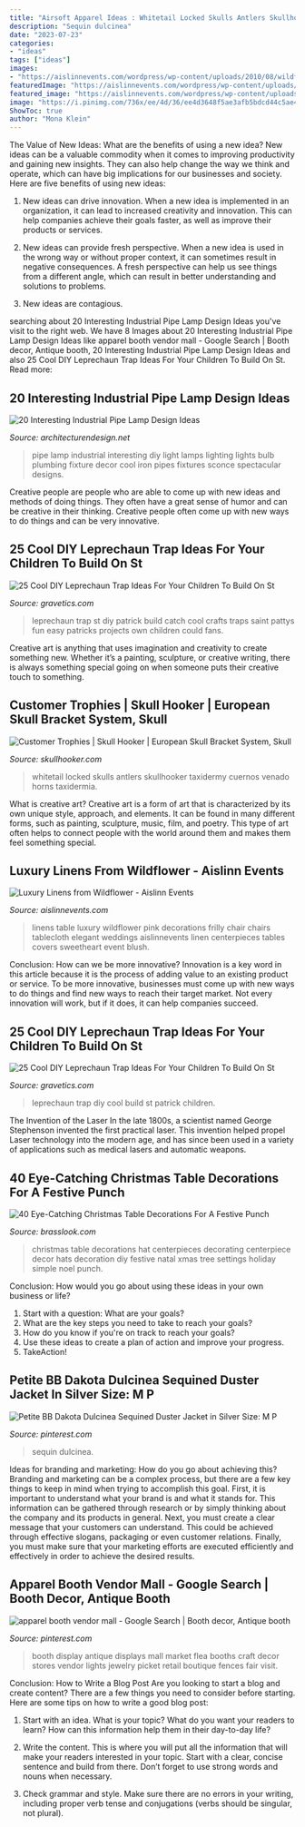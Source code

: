 ```yaml
---
title: "Airsoft Apparel Ideas : Whitetail Locked Skulls Antlers Skullhooker Taxidermy Cuernos Venado Horns Taxidermia"
description: "Sequin dulcinea"
date: "2023-07-23"
categories:
- "ideas"
tags: ["ideas"]
images:
- "https://aislinnevents.com/wordpress/wp-content/uploads/2010/08/wildflower-linens6.jpg"
featuredImage: "https://aislinnevents.com/wordpress/wp-content/uploads/2010/08/wildflower-linens6.jpg"
featured_image: "https://aislinnevents.com/wordpress/wp-content/uploads/2010/08/wildflower-linens6.jpg"
image: "https://i.pinimg.com/736x/ee/4d/36/ee4d3648f5ae3afb5bdcd44c5ae47594--booth-displays-vintage-booth-display-ideas.jpg"
ShowToc: true
author: "Mona Klein"
---
```



The Value of New Ideas: What are the benefits of using a new idea?
New ideas can be a valuable commodity when it comes to improving productivity and gaining new insights. They can also help change the way we think and operate, which can have big implications for our businesses and society. Here are five benefits of using new ideas:
1. New ideas can drive innovation. When a new idea is implemented in an organization, it can lead to increased creativity and innovation. This can help companies achieve their goals faster, as well as improve their products or services.

2. New ideas can provide fresh perspective. When a new idea is used in the wrong way or without proper context, it can sometimes result in negative consequences. A fresh perspective can help us see things from a different angle, which can result in better understanding and solutions to problems.

3. New ideas are contagious.

	

		
searching about 20 Interesting Industrial Pipe Lamp Design Ideas you've visit to the right web. We have 8 Images about 20 Interesting Industrial Pipe Lamp Design Ideas like apparel booth vendor mall - Google Search | Booth decor, Antique booth, 20 Interesting Industrial Pipe Lamp Design Ideas and also 25 Cool DIY Leprechaun Trap Ideas For Your Children To Build On St. Read more:
		
    
## 20 Interesting Industrial Pipe Lamp Design Ideas

<img loading=lazy src="http://cdn.architecturendesign.net/wp-content/uploads/2016/01/AD-Interesting-Industrial-Pipe-Lamp-Design-Ideas-02.jpg" onerror="this.onerror=null;this.src='https://tse1.mm.bing.net/th?id=OIP.Hxwdgq7gUjvdapWWxTsITAHaLG&amp;pid=15.1';" alt="20 Interesting Industrial Pipe Lamp Design Ideas">

_Source: architecturendesign.net_

>pipe lamp industrial interesting diy light lamps lighting lights bulb plumbing fixture decor cool iron pipes fixtures sconce spectacular designs. 

	

Creative people are people who are able to come up with new ideas and methods of doing things. They often have a great sense of humor and can be creative in their thinking. Creative people often come up with new ways to do things and can be very innovative.

    
## 25 Cool DIY Leprechaun Trap Ideas For Your Children To Build On St

<img loading=lazy src="https://www.gravetics.com/wp-content/uploads/2017/08/DIY-If-your-kids-are-older-you-could-also-build-your-own-Leprechaun-trap..jpg" onerror="this.onerror=null;this.src='https://tse1.mm.bing.net/th?id=OIP.VUMzPia8zECBzK0MB2Qq8gAAAA&amp;pid=15.1';" alt="25 Cool DIY Leprechaun Trap Ideas For Your Children To Build On St">

_Source: gravetics.com_

>leprechaun trap st diy patrick build catch cool crafts traps saint pattys fun easy patricks projects own children could fans. 

	

Creative art is anything that uses imagination and creativity to create something new. Whether it’s a painting, sculpture, or creative writing, there is always something special going on when someone puts their creative touch to something.

    
## Customer Trophies | Skull Hooker | European Skull Bracket System, Skull

<img loading=lazy src="http://www.skullhooker.com/wp-content/gallery/customer-trophies/locked-up.jpeg" onerror="this.onerror=null;this.src='https://tse2.mm.bing.net/th?id=OIP.frtkZv4eEVrUgg4NmUKvyQAAAA&amp;pid=15.1';" alt="Customer Trophies | Skull Hooker | European Skull Bracket System, Skull">

_Source: skullhooker.com_

>whitetail locked skulls antlers skullhooker taxidermy cuernos venado horns taxidermia. 

	

What is creative art?
Creative art is a form of art that is characterized by its own unique style, approach, and elements. It can be found in many different forms, such as painting, sculpture, music, film, and poetry. This type of art often helps to connect people with the world around them and makes them feel something special.

    
## Luxury Linens From Wildflower - Aislinn Events

<img loading=lazy src="https://aislinnevents.com/wordpress/wp-content/uploads/2010/08/wildflower-linens6.jpg" onerror="this.onerror=null;this.src='https://tse1.mm.bing.net/th?id=OIP.cYKHhp3HyWcGdsAu8x1xHQHaLG&amp;pid=15.1';" alt="Luxury Linens from Wildflower - Aislinn Events">

_Source: aislinnevents.com_

>linens table luxury wildflower pink decorations frilly chair chairs tablecloth elegant weddings aislinnevents linen centerpieces tables covers sweetheart event blush. 

	

Conclusion: How can we be more innovative?
Innovation is a key word in this article because it is the process of adding value to an existing product or service. To be more innovative, businesses must come up with new ways to do things and find new ways to reach their target market. Not every innovation will work, but if it does, it can help companies succeed.

    
## 25 Cool DIY Leprechaun Trap Ideas For Your Children To Build On St

<img loading=lazy src="https://www.gravetics.com/wp-content/uploads/2017/08/Cool-DIY-Leprechaun-Trap-Ideas.jpg" onerror="this.onerror=null;this.src='https://tse1.mm.bing.net/th?id=OIP.qnJlA0Ut1-3iTaTM4vKmKgAAAA&amp;pid=15.1';" alt="25 Cool DIY Leprechaun Trap Ideas For Your Children To Build On St">

_Source: gravetics.com_

>leprechaun trap diy cool build st patrick children. 

	

The Invention of the Laser
In the late 1800s, a scientist named George Stephenson invented the first practical laser. This invention helped propel Laser technology into the modern age, and has since been used in a variety of applications such as medical lasers and automatic weapons.

    
## 40 Eye-Catching Christmas Table Decorations For A Festive Punch

<img loading=lazy src="https://www.brasslook.com/wp-content/uploads/2017/11/Christmas-Table-Decorations-Settings.jpg" onerror="this.onerror=null;this.src='https://tse3.mm.bing.net/th?id=OIP.uMltEYCjHlwUUnzz3CYMFQHaJn&amp;pid=15.1';" alt="40 Eye-Catching Christmas Table Decorations For A Festive Punch">

_Source: brasslook.com_

>christmas table decorations hat centerpieces decorating centerpiece decor hats decoration diy festive natal xmas tree settings holiday simple noel punch. 

	

Conclusion: How would you go about using these ideas in your own business or life?
1. Start with a question: What are your goals? 
2. What are the key steps you need to take to reach your goals? 
3. How do you know if you're on track to reach your goals? 
4. Use these ideas to create a plan of action and improve your progress. 
5. TakeAction!

    
## Petite BB Dakota Dulcinea Sequined Duster Jacket In Silver Size: M P

<img loading=lazy src="https://i.pinimg.com/736x/f2/08/18/f208182152cad61cfcb09088e57fc5ee.jpg" onerror="this.onerror=null;this.src='https://tse1.mm.bing.net/th?id=OIP.WaOhkB_MWivSaHlWDBEnGwHaLH&amp;pid=15.1';" alt="Petite BB Dakota Dulcinea Sequined Duster Jacket in Silver Size: M P">

_Source: pinterest.com_

>sequin dulcinea. 

	

Ideas for branding and marketing: How do you go about achieving this?
Branding and marketing can be a complex process, but there are a few key things to keep in mind when trying to accomplish this goal. First, it is important to understand what your brand is and what it stands for. This information can be gathered through research or by simply thinking about the company and its products in general. Next, you must create a clear message that your customers can understand. This could be achieved through effective slogans, packaging or even customer relations. Finally, you must make sure that your marketing efforts are executed efficiently and effectively in order to achieve the desired results.

    
## Apparel Booth Vendor Mall - Google Search | Booth Decor, Antique Booth

<img loading=lazy src="https://i.pinimg.com/736x/ee/4d/36/ee4d3648f5ae3afb5bdcd44c5ae47594--booth-displays-vintage-booth-display-ideas.jpg" onerror="this.onerror=null;this.src='https://tse4.mm.bing.net/th?id=OIP.GMj8aKtrSkHdJZYGVU__qQHaNK&amp;pid=15.1';" alt="apparel booth vendor mall - Google Search | Booth decor, Antique booth">

_Source: pinterest.com_

>booth display antique displays mall market flea booths craft decor stores vendor lights jewelry picket retail boutique fences fair visit. 

	

Conclusion: How to Write a Blog Post
Are you looking to start a blog and create content? There are a few things you need to consider before starting. Here are some tips on how to write a good blog post:
1. Start with an idea. What is your topic? What do you want your readers to learn? How can this information help them in their day-to-day life?

2. Write the content. This is where you will put all the information that will make your readers interested in your topic. Start with a clear, concise sentence and build from there. Don’t forget to use strong words and nouns when necessary.

3. Check grammar and style. Make sure there are no errors in your writing, including proper verb tense and conjugations (verbs should be singular, not plural).


